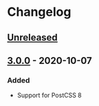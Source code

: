 # Changelog

## [Unreleased][]

## [3.0.0][] - 2020-10-07

### Added

-   Support for PostCSS 8

[unreleased]:
	https://github.com/niksy/postcss-media-query-gap/compare/v3.0.0...HEAD
[3.0.0]: https://github.com/niksy/postcss-media-query-gap/tree/v3.0.0
